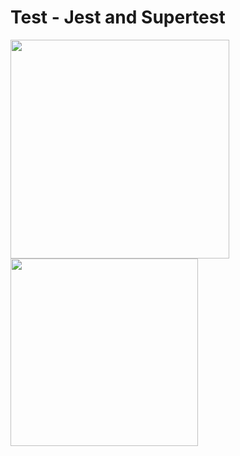 # Test - Jest and Supertest
<img src="https://i.ytimg.com/vi/FKnzS_icp20/maxresdefault.jpg" width="350px"> <img src="https://d34793v2cn2iyf.cloudfront.net/media/images/image00.width-1440.png" width="300px">

